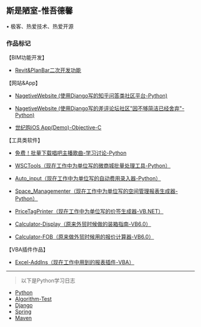
## 斯是陋室-惟吾德馨

•	极客、热爱技术、热爱开源

### 作品标记
【BIM功能开发】
* [Revit&PlanBar二次开发功能](https://github.com/flysafely/Revit-Projects-and-presentation)

【网站&App】
* [NagetiveWebsite (使用Django写的知乎问答类社区平台-Python) ](https://github.com/flysafely/Django-Pyhton-NagetiveWeb-Beta)

* [NagetiveWebsite (使用Django写的差评论坛社区"因不够简洁已经舍弃"-Python) ](https://github.com/flysafely/NagetiveWebsite-Django)

* [世纪购iOS App(Demo)-Objective-C](https://github.com/flysafely/NCDS-APP-DEMO)

【工具类软件】

* [免费！批量下载唱吧主播歌曲-学习讨论-Python](https://github.com/flysafely/ChangBa-Download-Song-Free)

* [WSCTools（现在工作中为单位写的微商城批量处理工具-Python）](https://github.com/flysafely/NCDS-WeChatShopTools)

* [Auto_input（现在工作中为单位写的自动费用录入器-Python）](https://github.com/flysafely/Auto_input)

* [Space_Managementer（现在工作中为单位写的空间管理报表生成器-Python）](https://github.com/flysafely/Space_Managementer-2.05)

* [PriceTagPrinter（现在工作中为单位写的价签生成器-VB.NET）](https://github.com/flysafely/PriceTagPrinter)

* [Calculator-Display（原来外贸时候做的装箱指南-VB6.0）](https://github.com/flysafely/Calculator-Display-)

* [Calculator-FOB（原来做外贸时候用的报价计算器-VB6.0）](https://github.com/flysafely/Calculator-FOB)

【VBA插件作品】

* [Excel-AddIns（现在工作中用到的报表插件-VBA）](https://github.com/flysafely/Excel-AddIns)


---
> 以下是Python学习日志

* [Python](https://github.com/flysafely/Python-Diary/tree/master/Python-Diary)
* [Algorithm-Test](https://github.com/flysafely/Python-Diary/tree/master/Algorithm-Test)
* [Django](https://github.com/flysafely/Python-Diary/tree/master/Django)
* [Spring](https://github.com/flysafely/JAVA/tree/master/Spring)
* [Maven](https://github.com/flysafely/JAVA/tree/master/Maven)



